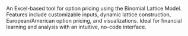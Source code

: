 An Excel-based tool for option pricing using the Binomial Lattice Model. Features include customizable inputs, dynamic lattice construction, European/American option pricing, and visualizations. Ideal for financial learning and analysis with an intuitive, no-code interface.
